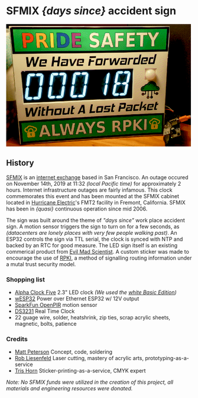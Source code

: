 # SFMIX _{days since}_ accident sign

![](images/sfmix_accident_sign_animated.gif )

## History
[SFMIX](https://sfmix.org/) is an [internet exchange](https://www.euro-ix.net/en/forixps/) based in San Francisco. An outage occured on November 14th, 2019 at 11:32 _(local Pacific time)_ for approximately 2 hours. Internet infrastructure outages are fairly infamous. This clock commemorates this event and has been mounted at the SFMIX cabinet located in [Hurricane Electric](https://he.net/colocation.html)'s FMT2 facility in Fremont, California. SFMIX has been in _{quasi}_ continuous operation since mid 2006.

The sign was built around the theme of _"days since"_ work place accident sign. A motion sensor triggers the sign to turn on for a few seconds, as _(datacenters are lonely places with very few people walking past)_. An ESP32 controls the sign via TTL serial, the clock is synced with NTP and backed by an RTC for good measure. The LED sign itself is an existing commerical product from [Evil Mad Scientist](https://www.evilmadscientist.com/). A custom sticker was made to encourage the use of [RPKI](https://www.arin.net/resources/manage/rpki/), a method of signalling routing information under a mutal trust security model. 

### Shopping list
* [Alpha Clock Five](https://wiki.evilmadscientist.com/Alpha_Clock_Five) 2.3" LED clock _(We used the [white Basic Edition](https://shop.evilmadscientist.com/productsmenu/tinykitlist/613))_
* [wESP32](https://wesp32.com/) Power over Ethernet ESP32 w/ 12V output
* [SparkFun OpenPIR](https://www.sparkfun.com/products/13968) motion sensor
* [DS3231](https://www.jameco.com/z/277258VP-Major-Brands-IC-DS3231-Real-Time-Clock-DS3231-Module-Breakout-Board-with-Super-Capacitor_2217625.html) Real Time Clock
* 22 guage wire, solder, heatshrink, zip ties, scrap acrylic sheets, magnetic, bolts, patience

### Credits
* [Matt Peterson](https://github.com/dorkmatt) Concept, code, soldering
* [Rob Liesenfeld](https://github.com/xunil) Laser cutting, mastery of acrylic arts, prototyping-as-a-service
* [Tris Horn](https://tris.net/) Sticker-printing-as-a-service, CMYK expert

_Note: No SFMIX funds were utilized in the creation of this project, all materials and engineering resources were donated._
